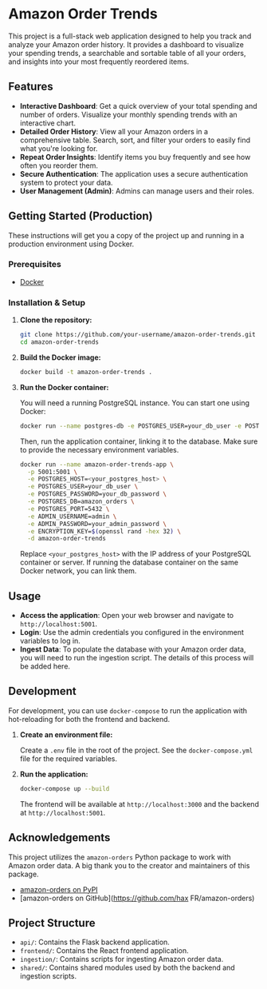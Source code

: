 # Amazon Order Trends

This project is a full-stack web application designed to help you track and analyze your Amazon order history. It provides a dashboard to visualize your spending trends, a searchable and sortable table of all your orders, and insights into your most frequently reordered items.

## Features

- **Interactive Dashboard**: Get a quick overview of your total spending and number of orders. Visualize your monthly spending trends with an interactive chart.
- **Detailed Order History**: View all your Amazon orders in a comprehensive table. Search, sort, and filter your orders to easily find what you're looking for.
- **Repeat Order Insights**: Identify items you buy frequently and see how often you reorder them.
- **Secure Authentication**: The application uses a secure authentication system to protect your data.
- **User Management (Admin)**: Admins can manage users and their roles.

## Getting Started (Production)

These instructions will get you a copy of the project up and running in a production environment using Docker.

### Prerequisites

- [Docker](https://www.docker.com/get-started)

### Installation & Setup

1. **Clone the repository:**

   ```bash
   git clone https://github.com/your-username/amazon-order-trends.git
   cd amazon-order-trends
   ```

2. **Build the Docker image:**

   ```bash
   docker build -t amazon-order-trends .
   ```

3. **Run the Docker container:**

   You will need a running PostgreSQL instance. You can start one using Docker:

   ```bash
   docker run --name postgres-db -e POSTGRES_USER=your_db_user -e POSTGRES_PASSWORD=your_db_password -e POSTGRES_DB=amazon_orders -p 5432:5432 -d postgres
   ```

   Then, run the application container, linking it to the database. Make sure to provide the necessary environment variables.

   ```bash
   docker run --name amazon-order-trends-app \
     -p 5001:5001 \
     -e POSTGRES_HOST=<your_postgres_host> \
     -e POSTGRES_USER=your_db_user \
     -e POSTGRES_PASSWORD=your_db_password \
     -e POSTGRES_DB=amazon_orders \
     -e POSTGRES_PORT=5432 \
     -e ADMIN_USERNAME=admin \
     -e ADMIN_PASSWORD=your_admin_password \
     -e ENCRYPTION_KEY=$(openssl rand -hex 32) \
     -d amazon-order-trends
   ```

   Replace `<your_postgres_host>` with the IP address of your PostgreSQL container or server. If running the database container on the same Docker network, you can link them.

## Usage

- **Access the application**: Open your web browser and navigate to `http://localhost:5001`.
- **Login**: Use the admin credentials you configured in the environment variables to log in.
- **Ingest Data**: To populate the database with your Amazon order data, you will need to run the ingestion script. The details of this process will be added here.

## Development

For development, you can use `docker-compose` to run the application with hot-reloading for both the frontend and backend.

1. **Create an environment file:**

   Create a `.env` file in the root of the project. See the `docker-compose.yml` file for the required variables.

2. **Run the application:**

   ```bash
   docker-compose up --build
   ```

   The frontend will be available at `http://localhost:3000` and the backend at `http://localhost:5001`.

## Acknowledgements

This project utilizes the `amazon-orders` Python package to work with Amazon order data. A big thank you to the creator and maintainers of this package.

- [amazon-orders on PyPI](https://pypi.org/project/amazon-orders/)
- [amazon-orders on GitHub](https://github.com/hax FR/amazon-orders)

## Project Structure

- `api/`: Contains the Flask backend application.
- `frontend/`: Contains the React frontend application.
- `ingestion/`: Contains scripts for ingesting Amazon order data.
- `shared/`: Contains shared modules used by both the backend and ingestion scripts.

